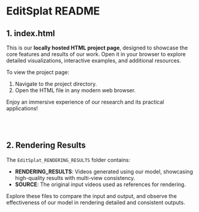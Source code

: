# EditSplat README

## 1. index.html

This is our **locally hosted HTML project page**, designed to showcase the core features and results of our work. Open it in your browser to explore detailed visualizations, interactive examples, and additional resources.

To view the project page:
1. Navigate to the project directory.
2. Open the HTML file in any modern web browser.

Enjoy an immersive experience of our research and its practical applications!

<br><br>

## 2. Rendering Results
The `EditSplat_RENDERING_RESULTS` folder contains:

- **RENDERING_RESULTS**: Videos generated using our model, showcasing high-quality results with multi-view consistency.
- **SOURCE**: The original input videos used as references for rendering.

Explore these files to compare the input and output, and observe the effectiveness of our model in rendering detailed and consistent outputs.


